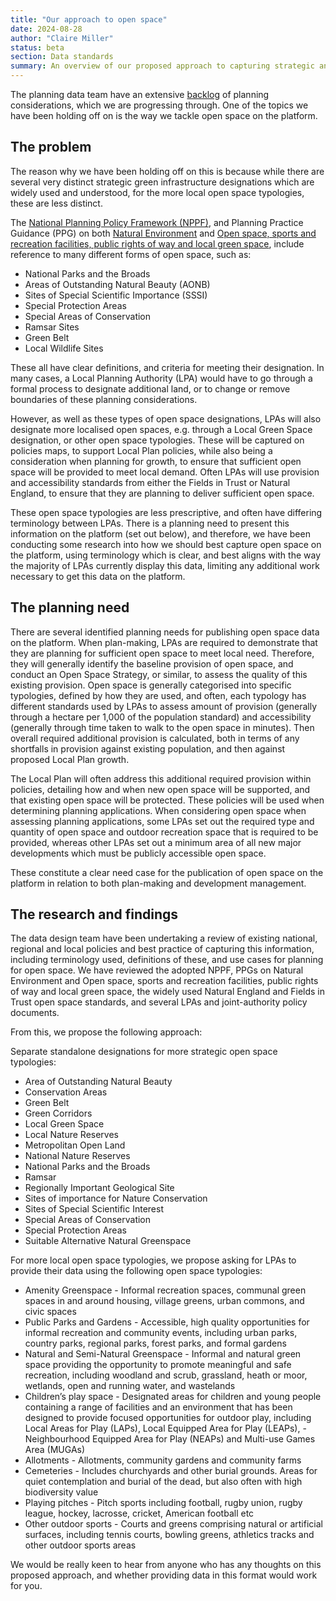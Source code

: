```yaml
---
title: "Our approach to open space"
date: 2024-08-28
author: "Claire Miller"
status: beta
section: Data standards
summary: An overview of our proposed approach to capturing strategic and local open space on the platform.
---
```


The planning data team have an extensive [backlog](https://design.planning.data.gov.uk/planning-consideration/) of planning considerations, which we are progressing through. One of the topics we have been holding off on is the way we tackle open space on the platform.

## The problem

The reason why we have been holding off on this is because while there are several very distinct strategic green infrastructure designations which are widely used and understood, for the more local open space typologies, these are less distinct.

The [National Planning Policy Framework (NPPF)](https://assets.publishing.service.gov.uk/media/669a25e9a3c2a28abb50d2b4/NPPF_December_2023.pdf), and Planning Practice Guidance (PPG) on both [Natural Environment](https://www.gov.uk/guidance/natural-environment) and [Open space, sports and recreation facilities, public rights of way and local green space](https://www.gov.uk/guidance/open-space-sports-and-recreation-facilities-public-rights-of-way-and-local-green-space), include reference to many different forms of open space, such as:

- National Parks and the Broads
- Areas of Outstanding Natural Beauty (AONB)
- Sites of Special Scientific Importance (SSSI)
- Special Protection Areas
- Special Areas of Conservation
- Ramsar Sites
- Green Belt
- Local Wildlife Sites

These all have clear definitions, and criteria for meeting their designation. In many cases, a Local Planning Authority (LPA) would have to go through a formal process to designate additional land, or to change or remove boundaries of these planning considerations.

However, as well as these types of open space designations, LPAs will also designate more localised open spaces, e.g. through a Local Green Space designation, or other open space typologies. These will be captured on policies maps, to support Local Plan policies, while also being a consideration when planning for growth, to ensure that sufficient open space will be provided to meet local demand. Often LPAs will use provision and accessibility standards from either the Fields in Trust or Natural England, to ensure that they are planning to deliver sufficient open space.

These open space typologies are less prescriptive, and often have differing terminology between LPAs. There is a planning need to present this information on the platform (set out below), and therefore, we have been conducting some research into how we should best capture open space on the platform, using terminology which is clear, and best aligns with the way the majority of LPAs currently display this data, limiting any additional work necessary to get this data on the platform.

## The planning need

There are several identified planning needs for publishing open space data on the platform. When plan-making, LPAs are required to demonstrate that they are planning for sufficient open space to meet local need. Therefore, they will generally identify the baseline provision of open space, and conduct an Open Space Strategy, or similar, to assess the quality of this existing provision. Open space is generally categorised into specific typologies, defined by how they are used, and often, each typology has different standards used by LPAs to assess amount of provision (generally through a hectare per 1,000 of the population standard) and accessibility (generally through time taken to walk to the open space in minutes). Then overall required additional provision is calculated, both in terms of any shortfalls in provision against existing population, and then against proposed Local Plan growth.

The Local Plan will often address this additional required provision within policies, detailing how and when new open space will be supported, and that existing open space will be protected. These policies will be used when determining planning applications. When considering open space when assessing planning applications, some LPAs set out the required type and quantity of open space and outdoor recreation space that is required to be provided, whereas other LPAs set out a minimum area of all new major developments which must be publicly accessible open space.

These constitute a clear need case for the publication of open space on the platform in relation to both plan-making and development management.

## The research and findings

The data design team have been undertaking a review of existing national, regional and local policies and best practice of capturing this information, including terminology used, definitions of these, and use cases for planning for open space. We have reviewed the adopted NPPF, PPGs on Natural Environment and Open space, sports and recreation facilities, public rights of way and local green space, the widely used Natural England and Fields in Trust open space standards, and several LPAs and joint-authority policy documents.

From this, we propose the following approach:

Separate standalone designations for more strategic open space typologies:

- Area of Outstanding Natural Beauty
- Conservation Areas
- Green Belt
- Green Corridors
- Local Green Space
- Local Nature Reserves
- Metropolitan Open Land
- National Nature Reserves
- National Parks and the Broads
- Ramsar
- Regionally Important Geological Site
- Sites of importance for Nature Conservation
- Sites of Special Scientific Interest
- Special Areas of Conservation
- Special Protection Areas
- Suitable Alternative Natural Greenspace

For more local open space typologies, we propose asking for LPAs to provide their data using the following open space typologies:

- Amenity Greenspace - Informal recreation spaces, communal green spaces in and around housing, village greens, urban commons, and civic spaces
- Public Parks and Gardens - Accessible, high quality opportunities for informal recreation and community events, including urban parks, country parks, regional parks, forest parks, and formal gardens
- Natural and Semi-Natural Greenspace - Informal and natural green space providing the opportunity to promote meaningful and safe recreation, including woodland and scrub, grassland, heath or moor, wetlands, open and running water, and wastelands
- Children’s play space - Designated areas for children and young people containing a range of facilities and an environment that has been designed to provide focused opportunities for outdoor play, including Local Areas for Play (LAPs), Local Equipped Area for Play (LEAPs), -Neighbourhood Equipped Area for Play (NEAPs) and Multi-use Games Area (MUGAs)
- Allotments - Allotments, community gardens and community farms
- Cemeteries - Includes churchyards and other burial grounds. Areas for quiet contemplation and burial of the dead, but also often with high biodiversity value
- Playing pitches - Pitch sports including football, rugby union, rugby league, hockey, lacrosse, cricket, American football etc
- Other outdoor sports - Courts and greens comprising natural or artificial surfaces, including tennis courts, bowling greens, athletics tracks and other outdoor sports areas

We would be really keen to hear from anyone who has any thoughts on this proposed approach, and whether providing data in this format would work for you. 
